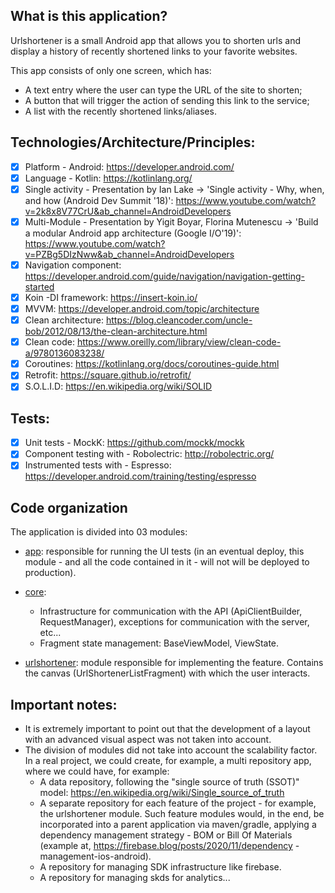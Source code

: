 ## What is this application?

Urlshortener is a small Android app that allows you to shorten urls and display a history of recently shortened links to your favorite websites.

This app consists of only one screen, which has:

- A text entry where the user can type the URL of the site to shorten;
- A button that will trigger the action of sending this link to the service;
- A list with the recently shortened links/aliases.  

## Technologies/Architecture/Principles:

- [x] Platform - Android: https://developer.android.com/
- [x] Language - Kotlin: https://kotlinlang.org/
- [x] Single activity - Presentation by Ian Lake -> 'Single activity - Why, when, and how (Android Dev Summit '18)': https://www.youtube.com/watch?v=2k8x8V77CrU&ab_channel=AndroidDevelopers
- [x] Multi-Module - Presentation by Yigit Boyar, Florina Mutenescu -> 'Build a modular Android app architecture (Google I/O'19)': https://www.youtube.com/watch?v=PZBg5DIzNww&ab_channel=AndroidDevelopers
- [x] Navigation component: https://developer.android.com/guide/navigation/navigation-getting-started
- [x] Koin -DI framework: https://insert-koin.io/
- [x] MVVM: https://developer.android.com/topic/architecture
- [x] Clean architecture: https://blog.cleancoder.com/uncle-bob/2012/08/13/the-clean-architecture.html
- [x] Clean code: https://www.oreilly.com/library/view/clean-code-a/9780136083238/
- [x] Coroutines: https://kotlinlang.org/docs/coroutines-guide.html
- [x] Retrofit: https://square.github.io/retrofit/
- [x] S.O.L.I.D: https://en.wikipedia.org/wiki/SOLID  

## Tests:
- [x] Unit tests - MockK: https://github.com/mockk/mockk
- [x] Component testing with - Robolectric: http://robolectric.org/
- [x] Instrumented tests with - Espresso: https://developer.android.com/training/testing/espresso
 
## Code organization

The application is divided into 03 modules:

- [app](https://github.com/fredelinhares/url-shortener/tree/master/app): responsible for running the UI tests (in an eventual deploy, this module - and all the code contained in it - will not will be deployed to production).

- [core](https://github.com/fredelinhares/url-shortener/tree/master/core):
  - Infrastructure for communication with the API (ApiClientBuilder, RequestManager), exceptions for communication with the server, etc...
  - Fragment state management: BaseViewModel, ViewState.

- [urlshortener](https://github.com/fredelinhares/url-shortener/tree/master/urlshortener): module responsible for implementing the feature. Contains the canvas (UrlShortenerListFragment) with which the user interacts.

## Important notes:

- It is extremely important to point out that the development of a layout with an advanced visual aspect was not taken into account.
- The division of modules did not take into account the scalability factor. In a real project, we could create, for example, a multi repository app,
where we could have, for example:
   - A data repository, following the "single source of truth (SSOT)" model: https://en.wikipedia.org/wiki/Single_source_of_truth
   - A separate repository for each feature of the project - for example, the urlshortener module. Such feature modules would, in the end, be incorporated into a parent application via maven/gradle, applying a dependency management strategy - BOM or Bill Of Materials (example at, https://firebase.blog/posts/2020/11/dependency -management-ios-android).
   - A repository for managing SDK infrastructure like firebase.
   - A repository for managing skds for analytics...

